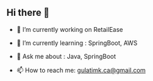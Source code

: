 ## Hi there 👋

- 🔭 I’m currently working on RetailEase

- 🌱 I’m currently learning : SpringBoot, AWS

- 💬 Ask me about : Java, SpringBoot

- 📫 How to reach me: gulatimk.ca@gmail.com

